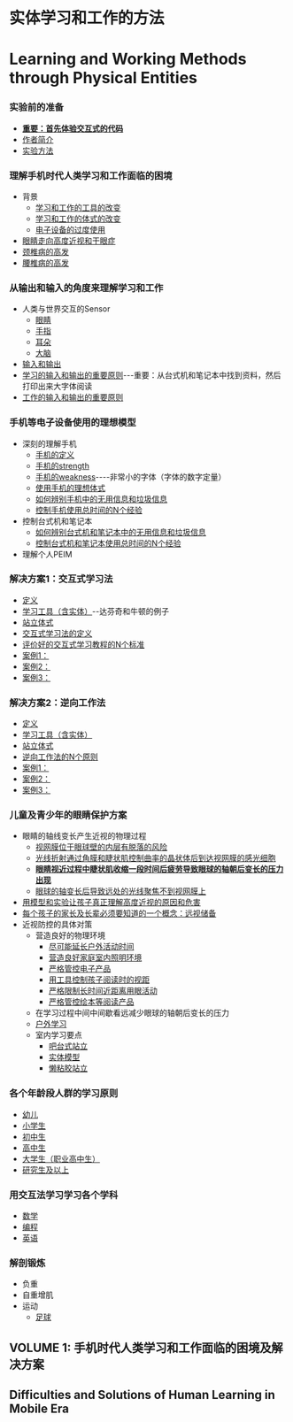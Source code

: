 # 实体学习和工作的方法
# Learning and Working Methods through Physical Entities

### 实验前的准备

- [**重要：首先体验交互式的代码**]()
- [作者简介]()
- [实验方法]()

### 理解手机时代人类学习和工作面临的困境
- 背景
	- [学习和工作的工具的改变](/chapters/)
	- [学习和工作的体式的改变](/chapters/)
	- [电子设备的过度使用](/chapters/)
- [眼睛走向高度近视和干眼症](/chapters/)
- [颈椎病的高发](/chapters/)
- [腰椎病的高发](/chapters/)

### 从输出和输入的角度来理解学习和工作

- 人类与世界交互的Sensor
	- [眼睛](/chapters/)
	- [手指](/chapters/)
	- [耳朵](/chapters/)
	- [大脑](/chapters/)
- [输入和输出](/chapters/)
- [学习的输入和输出的重要原则](/chapters/)---重要：从台式机和笔记本中找到资料，然后打印出来大字体阅读
- [工作的输入和输出的重要原则](/chapters/)

### 手机等电子设备使用的理想模型
- 深刻的理解手机
	- [手机的定义](/chapters/)
	- [手机的strength](/chapters/)
	- [手机的weakness](/chapters/)----非常小的字体（字体的数字定量）
	- [使用手机的理想体式](/chapters/)
	- [如何辨别手机中的无用信息和垃圾信息](/chapters/)
	- [控制手机使用总时间的N个经验](/chapters/)
- 控制台式机和笔记本
	- [如何辨别台式机和笔记本中的无用信息和垃圾信息](/chapters/)
	- [控制台式机和笔记本使用总时间的N个经验](/chapters/)
- 理解个人PEIM

### 解决方案1：交互式学习法

- [定义](/chapters/)
- [学习工具（含实体）](/chapters/)--达芬奇和牛顿的例子
- [站立体式](/chapters/)
- [交互式学习法的定义](/chapters/)
- [评价好的交互式学习教程的N个标准](/chapters/)
- [案例1：](/chapters/)
- [案例2：](/chapters/)
- [案例3：](/chapters/)

### 解决方案2：逆向工作法

- [定义](/chapters/)
- [学习工具（含实体）](/chapters/)
- [站立体式](/chapters/)
- [逆向工作法的N个原则](/chapters/)
- [案例1：](/chapters/)
- [案例2：](/chapters/)
- [案例3：](/chapters/)

### 儿童及青少年的眼睛保护方案

- 眼睛的轴线变长产生近视的物理过程 
	- [视网膜位于眼球壁的内层有脱落的风险](/chapters/儿童及青少年的眼睛保护方案/视网膜位于眼球壁的内层有脱落的风险.md)
	- [光线折射通过角膜和睫状肌控制曲率的晶状体后到达视网膜的感光细胞](/chapters/儿童及青少年的眼睛保护方案/光线折射通过角膜和睫状肌控制曲率的晶状体后到达视网膜的感光细胞.md)
	- [**眼睛视近过程中睫状肌收缩一段时间后疲劳导致眼球的轴朝后变长的压力出现**](/chapters/儿童及青少年的眼睛保护方案/眼睛视近过程中睫状肌收缩一段时间后疲劳导致眼球的轴朝后变长的压力出现.md)
	- [眼球的轴变长后导致远处的光线聚焦不到视网膜上](/chapters/儿童及青少年的眼睛保护方案/眼球的轴变长后导致远处的光线聚焦不到视网膜上.md) 
- [用模型和实验让孩子真正理解高度近视的原因和危害](/chapters/儿童及青少年的眼睛保护方案/用模型和实验让孩子真正理解高度近视的原因和危害.md)
- [每个孩子的家长及长辈必须要知道的一个概念：远视储备](/chapters/儿童及青少年的眼睛保护方案/每个孩子的家长及长辈必须要知道的一个概念：远视储备.md)
- 近视防控的具体对策
	- 营造良好的物理环境
		- [尽可能延长户外活动时间](/chapters/儿童及青少年的眼睛保护方案/尽可能延长户外活动时间.md)
		- [营造良好家庭室内照明环境](/chapters/儿童及青少年的眼睛保护方案/营造良好家庭室内照明环境.md)
		- [严格管控电子产品](/chapters/儿童及青少年的眼睛保护方案/严格管控电子产品.md)
		- [用工具控制孩子阅读时的视距](/chapters/儿童及青少年的眼睛保护方案/用工具控制孩子阅读时的视距.md) 
		- [严格限制长时间近距离用眼活动](/chapters/儿童及青少年的眼睛保护方案/严格限制长时间近距离用眼活动.md)
		- [严格管控绘本等阅读产品](/chapters/儿童及青少年的眼睛保护方案/严格管控绘本等阅读产品.md)
	- 在学习过程中间中间歇看远减少眼球的轴朝后变长的压力
	- [户外学习](/chapters/儿童及青少年的眼睛保护方案/严格管控绘本等阅读产品.md)
	- 室内学习要点
		- [吧台式站立](/chapters/儿童及青少年的眼睛保护方案/.md)
		- [实体模型](/chapters/儿童及青少年的眼睛保护方案/.md)
		- [懒粘胶站立](/chapters/儿童及青少年的眼睛保护方案/.md)

### 各个年龄段人群的学习原则

- [幼儿](/chapters//.md)
- [小学生](/chapters//.md)
- [初中生](/chapters//.md)
- [高中生](/chapters//.md)
- [大学生（职业高中生）](/chapters//.md)
- [研究生及以上](/chapters//.md)

### 用交互法学习学习各个学科

- [数学](/chapters//.md)
- [编程](/chapters//.md)
- [英语](/chapters//.md)

### 解剖锻炼

- 负重
- 自重增肌
- 运动
	- [足球](/chapters//.md)

## VOLUME 1: 手机时代人类学习和工作面临的困境及解决方案
## Difficulties and Solutions of Human Learning in Mobile Era

